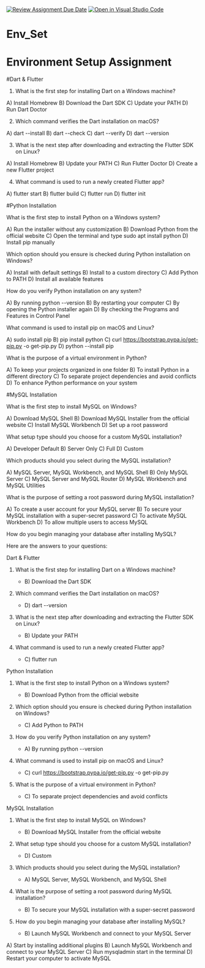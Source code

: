 [![Review Assignment Due Date](https://classroom.github.com/assets/deadline-readme-button-22041afd0340ce965d47ae6ef1cefeee28c7c493a6346c4f15d667ab976d596c.svg)](https://classroom.github.com/a/vnsr1XuU)
[![Open in Visual Studio Code](https://classroom.github.com/assets/open-in-vscode-2e0aaae1b6195c2367325f4f02e2d04e9abb55f0b24a779b69b11b9e10269abc.svg)](https://classroom.github.com/online_ide?assignment_repo_id=15653884&assignment_repo_type=AssignmentRepo)
# Env_Set

# Environment Setup Assignment

#Dart & Flutter

1. What is the first step for installing Dart on a Windows machine?

A) Install Homebrew
B) Download the Dart SDK
C) Update your PATH
D) Run Dart Doctor


2. Which command verifies the Dart installation on macOS?

A) dart --install
B) dart --check
C) dart --verify
D) dart --version


3. What is the next step after downloading and extracting the Flutter SDK on Linux?

A) Install Homebrew
B) Update your PATH
C) Run Flutter Doctor
D) Create a new Flutter project


4. What command is used to run a newly created Flutter app?

A) flutter start
B) flutter build
C) flutter run
D) flutter init


#Python Installation

What is the first step to install Python on a Windows system?

A) Run the installer without any customization
B) Download Python from the official website
C) Open the terminal and type sudo apt install python
D) Install pip manually

Which option should you ensure is checked during Python installation on Windows?

A) Install with default settings
B) Install to a custom directory
C) Add Python to PATH
D) Install all available features

How do you verify Python installation on any system?

A) By running python --version
B) By restarting your computer
C) By opening the Python installer again
D) By checking the Programs and Features in Control Panel

What command is used to install pip on macOS and Linux?

A) sudo install pip
B) pip install python
C) curl https://bootstrap.pypa.io/get-pip.py -o get-pip.py
D) python --install pip

What is the purpose of a virtual environment in Python?

A) To keep your projects organized in one folder
B) To install Python in a different directory
C) To separate project dependencies and avoid conflicts
D) To enhance Python performance on your system

#MySQL Installation

What is the first step to install MySQL on Windows?

A) Download MySQL Shell
B) Download MySQL Installer from the official website
C) Install MySQL Workbench
D) Set up a root password

What setup type should you choose for a custom MySQL installation?

A) Developer Default
B) Server Only
C) Full
D) Custom

Which products should you select during the MySQL installation?

A) MySQL Server, MySQL Workbench, and MySQL Shell
B) Only MySQL Server
C) MySQL Server and MySQL Router
D) MySQL Workbench and MySQL Utilities

What is the purpose of setting a root password during MySQL installation?

A) To create a user account for your MySQL server
B) To secure your MySQL installation with a super-secret password
C) To activate MySQL Workbench
D) To allow multiple users to access MySQL

How do you begin managing your database after installing MySQL?

Here are the answers to your questions:

Dart & Flutter

1. What is the first step for installing Dart on a Windows machine?
   - B) Download the Dart SDK

2. Which command verifies the Dart installation on macOS?
   - D) dart --version

3. What is the next step after downloading and extracting the Flutter SDK on Linux?
   - B) Update your PATH

4. What command is used to run a newly created Flutter app?
   - C) flutter run

Python Installation

1. What is the first step to install Python on a Windows system?
   - B) Download Python from the official website

2. Which option should you ensure is checked during Python installation on Windows?
   - C) Add Python to PATH

3. How do you verify Python installation on any system?
   - A) By running python --version

4. What command is used to install pip on macOS and Linux?
   - C) curl https://bootstrap.pypa.io/get-pip.py -o get-pip.py

5. What is the purpose of a virtual environment in Python?
   - C) To separate project dependencies and avoid conflicts

MySQL Installation

1. What is the first step to install MySQL on Windows?
   - B) Download MySQL Installer from the official website

2. What setup type should you choose for a custom MySQL installation?
   - D) Custom

3. Which products should you select during the MySQL installation?
   - A) MySQL Server, MySQL Workbench, and MySQL Shell

4. What is the purpose of setting a root password during MySQL installation?
   - B) To secure your MySQL installation with a super-secret password

5. How do you begin managing your database after installing MySQL?
   - B) Launch MySQL Workbench and connect to your MySQL Server

A) Start by installing additional plugins
B) Launch MySQL Workbench and connect to your MySQL Server
C) Run mysqladmin start in the terminal
D) Restart your computer to activate MySQL
